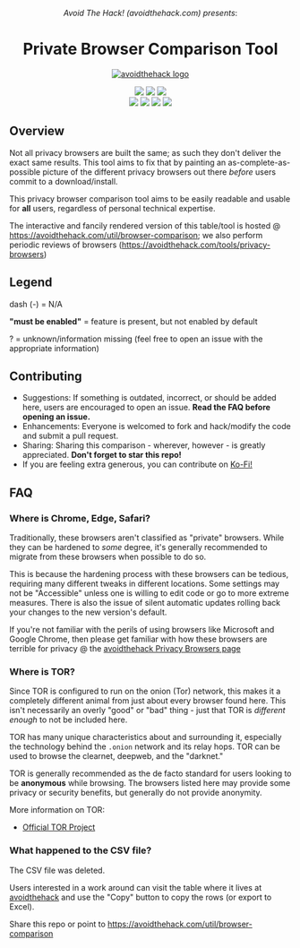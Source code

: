 <div align="center" markdown="1"><em>
  
  Avoid The Hack! (avoidthehack.com) presents</em>:

# Private Browser Comparison Tool

[![avoidthehack logo](https://user-images.githubusercontent.com/100534728/155898886-22d6de82-6b64-487e-aa65-3234bb1e66d3.png)](https://links.avoidthehack.com)</div>

<div align="center">
  <a href="https://infosec.exchange/@avoidthehack">
  <img src="https://img.shields.io/badge/Follow_@avoidthehack@infosec.exchange-2.8k-blue?logo=mastodon&style=social"></a>  <a href="https://ko-fi.com/avoidthehack"><img src="https://img.shields.io/badge/KoFi-22?logo=kofi&style=social"></a>  <img src="https://img.shields.io/github/stars/avoidthehack?style=social"></div>

<div align="center">
<img src="https://img.shields.io/github/issues-raw/avoidthehack/Private-Browsers-Table">
<img src="https://img.shields.io/github/issues-closed-raw/avoidthehack/Private-Browsers-Table">
<img src="https://img.shields.io/github/issues-pr-closed-raw/avoidthehack/Private-Browsers-Table">
<img src="https://img.shields.io/github/issues-pr-raw/avoidthehack/Private-Browsers-Table"></div>

## Overview

Not all privacy browsers are built the same; as such they don't deliver the exact same results. This tool aims to fix that by painting an as-complete-as-possible picture of the different privacy browsers out there _before_ users commit to a download/install.

This privacy browser comparison tool aims to be easily readable and usable for **all** users, regardless of personal technical expertise.

The interactive and fancily rendered version of this table/tool is hosted @ https://avoidthehack.com/util/browser-comparison; we also perform periodic reviews of browsers (https://avoidthehack.com/tools/privacy-browsers)

## Legend

dash (-) = N/A

**"must be enabled"** = feature is present, but not enabled by default

? = unknown/information missing (feel free to open an issue with the appropriate information)

## Contributing

- Suggestions: If something is outdated, incorrect, or should be added here, users are encouraged to open an issue. **Read the FAQ before opening an issue.**
- Enhancements: Everyone is welcomed to fork and hack/modify the code and submit a pull request.
- Sharing: Sharing this comparison - wherever, however - is greatly appreciated. **Don't forget to star this repo!**
- If you are feeling extra generous, you can contribute on [Ko-Fi!](https://ko-fi.com/avoidthehack)


## FAQ
### Where is Chrome, Edge, Safari?
Traditionally, these browsers aren't classified as "private" browsers. While they can be hardened to _some_ degree, it's generally recommended to migrate from these browsers when possible to do so. 

This is because the hardening process with these browsers can be tedious, requiring many different tweaks in different locations. Some settings may not be "Accessible" unless one is willing to edit code or go to more extreme measures. There is also the issue of silent automatic updates rolling back your changes to the new version's default.

If you're not familiar with the perils of using browsers like Microsoft and Google Chrome, then please get familiar with how these browsers are terrible for privacy @ the [avoidthehack Privacy Browsers page](https://avoidthehack.com/tools/privacy-browsers)

### Where is TOR?
Since TOR is configured to run on the onion (Tor) network, this makes it a completely different animal from just about every browser found here. This isn't necessarily an overly "good" or "bad" thing - just that TOR is _different enough_ to not be included here.

TOR has many unique characteristics about and surrounding it, especially the technology behind the `.onion` network and its relay hops. TOR can be used to browse the clearnet, deepweb, and the "darknet."

TOR is generally recommended as the de facto standard for users looking to be **anonymous** while browsing. The browsers listed here may provide some privacy or security benefits, but generally do not provide anonymity.

More information on TOR:
* [Official TOR Project](https://www.torproject.org/)

### What happened to the CSV file?
The CSV file was deleted.

Users interested in a work around can visit the table where it lives at [avoidthehack](https://avoidthehack.com/util/browser-comparison) and use the "Copy" button to copy the rows (or export to Excel).

Share this repo or point to https://avoidthehack.com/util/browser-comparison
